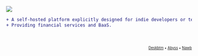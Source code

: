 <img src="https://user-images.githubusercontent.com/45007226/245068424-e84cd3f6-81b3-4905-a850-18b59479ba79.svg" />

```diff
+ A self-hosted platform explicitly designed for indie developers or teams.
+ Providing financial services and BaaS.
```
</br>
</br>
<sub><sup>
<div align="end"><a href="https://github.com/deskbtm">Deskbtm</a> • <a href="https://github.com/deskbtm-abyss/abyss">Abyss</a>  • <a href="https://github.com/NawbExplorer/Nawb">Nawb</a></div>
</sup></sub>
